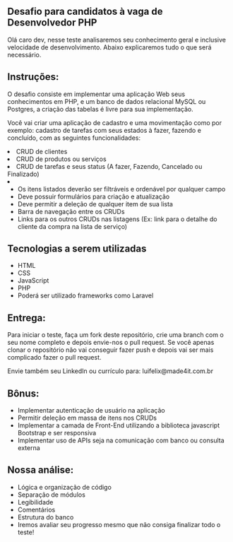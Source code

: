 <h2>Desafio para candidatos à vaga de Desenvolvedor PHP</h2>
    <p>Olá caro dev, nesse teste analisaremos seu conhecimento geral e inclusive velocidade de desenvolvimento. Abaixo explicaremos tudo o que será necessário.</p>
<h2>Instruções:</h2>
    <p>O desafio consiste em implementar uma aplicação Web seus conhecimentos em PHP, e um banco de dados relacional MySQL ou Postgres, a criação das tabelas é livre para sua implementação.</p>
    <p>Você vai criar uma aplicação de cadastro e uma movimentação como por exemplo: cadastro de tarefas com seus estados à fazer, fazendo e concluído, com as seguintes funcionalidades:</p>
    <li>CRUD de clientes</li>
    <li>CRUD de produtos ou serviços</li>
    <li>CRUD de tarefas e seus status (A fazer, Fazendo, Cancelado ou Finalizado)</li>
    <li>
        <ul>
            <li>Os itens listados deverão ser filtráveis e ordenável por qualquer campo</li>
            <li>Deve possuir formulários para criação e atualização</li>
            <li>Deve permitir a deleção de qualquer item de sua lista</li>
            <li>Barra de navegação entre os CRUDs</li>
            <li>Links para os outros CRUDs nas listagens (Ex: link para o detalhe do cliente da compra na lista de serviço)</li>
        </ul>
    </li>
<h2>Tecnologias a serem utilizadas</h2>
    <ul>
        <li>HTML</li>
        <li>CSS</li>
        <li>JavaScript</li>
        <li>PHP</li>
        <li>Poderá ser utilizado frameworks como Laravel</li>
    </ul>
<h2>Entrega:</h2>
    <p>Para iniciar o teste, faça um fork deste repositório, crie uma branch com o seu nome completo e depois envie-nos o pull request. Se você apenas clonar o repositório não vai conseguir fazer push e depois vai ser mais complicado fazer o pull request.</p>
    <p>Envie também seu LinkedIn ou currículo para: luifelix@made4it.com.br</p>
<h2>Bônus:</h2>
    <ul>
        <li>Implementar autenticação de usuário na aplicação</li>
        <li>Permitir deleção em massa de itens nos CRUDs</li>
        <li>Implementar a camada de Front-End utilizando a biblioteca javascript Bootstrap e ser responsiva</li>
        <li>Implementar uso de APIs seja na comunicação com banco ou consulta externa</li>
    </ul>
<h2>Nossa análise:</h2>
    <ul>
        <li>Lógica e organização de código</li>
        <li>Separação de módulos</li>
        <li>Legibilidade</li>
        <li>Comentários</li>
        <li>Estrutura do banco</li>
        <li>Iremos avaliar seu progresso mesmo que não consiga finalizar todo o teste!</li>
    </ul>